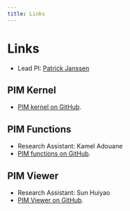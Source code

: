 ```yaml
---
title: Links
---
```

# Links

- Lead PI: [Patrick Janssen](http://patrick.janssen.name)

## PIM Kernel
- [PIM kernel on GitHub](https://github.com/phtj/gs-json).

## PIM Functions
- Research Assistant: Kamel Adouane
- [PIM functions on GitHub](https://github.com/phtj/gs-modelling).

## PIM Viewer
- Research Assistant: Sun Huiyao
- [PIM Viewer on GitHub](https://github.com/phtj/gs-viewer).



